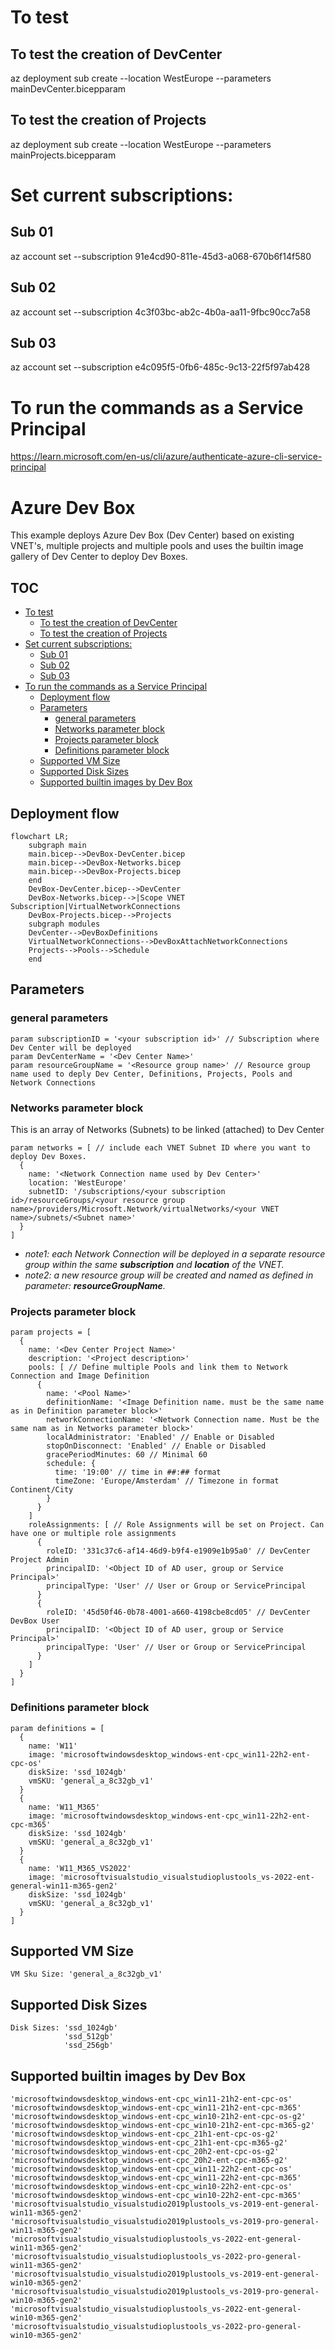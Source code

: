 # To test
## To test the creation of DevCenter
az deployment sub create --location WestEurope  --parameters mainDevCenter.bicepparam
## To test the creation of Projects
az deployment sub create --location WestEurope  --parameters mainProjects.bicepparam

# Set current subscriptions:
## Sub 01
az account set --subscription 91e4cd90-811e-45d3-a068-670b6f14f580
## Sub 02
az account set --subscription 4c3f03bc-ab2c-4b0a-aa11-9fbc90cc7a58 
## Sub 03
az account set --subscription e4c095f5-0fb6-485c-9c13-22f5f97ab428

# To run the commands as a Service Principal
https://learn.microsoft.com/en-us/cli/azure/authenticate-azure-cli-service-principal

# Azure Dev Box <!-- omit in toc -->

This example deploys Azure Dev Box (Dev Center) based on existing VNET's, multiple projects and multiple pools and uses the builtin image gallery of Dev Center to deploy Dev Boxes.

## TOC <!-- omit in toc -->

- [To test](#to-test)
  - [To test the creation of DevCenter](#to-test-the-creation-of-devcenter)
  - [To test the creation of Projects](#to-test-the-creation-of-projects)
- [Set current subscriptions:](#set-current-subscriptions)
  - [Sub 01](#sub-01)
  - [Sub 02](#sub-02)
  - [Sub 03](#sub-03)
- [To run the commands as a Service Principal](#to-run-the-commands-as-a-service-principal)
  - [Deployment flow](#deployment-flow)
  - [Parameters](#parameters)
    - [general parameters](#general-parameters)
    - [Networks parameter block](#networks-parameter-block)
    - [Projects parameter block](#projects-parameter-block)
    - [Definitions parameter block](#definitions-parameter-block)
  - [Supported VM Size](#supported-vm-size)
  - [Supported Disk Sizes](#supported-disk-sizes)
  - [Supported builtin images by Dev Box](#supported-builtin-images-by-dev-box)

## Deployment flow

```mermaid
flowchart LR;
    subgraph main
    main.bicep-->DevBox-DevCenter.bicep
    main.bicep-->DevBox-Networks.bicep
    main.bicep-->DevBox-Projects.bicep
    end
    DevBox-DevCenter.bicep-->DevCenter
    DevBox-Networks.bicep-->|Scope VNET Subscription|VirtualNetworkConnections
    DevBox-Projects.bicep-->Projects
    subgraph modules
    DevCenter-->DevBoxDefinitions
    VirtualNetworkConnections-->DevBoxAttachNetworkConnections
    Projects-->Pools-->Schedule
    end
```

## Parameters

### general parameters

```bicep
param subscriptionID = '<your subscription id>' // Subscription where Dev Center will be deployed
param DevCenterName = '<Dev Center Name>'
param resourceGroupName = '<Resource group name>' // Resource group name used to deply Dev Center, Definitions, Projects, Pools and Network Connections
```

### Networks parameter block

This is an array of Networks (Subnets) to be linked (attached) to Dev Center

```bicep
param networks = [ // include each VNET Subnet ID where you want to deploy Dev Boxes.
  {
    name: '<Network Connection name used by Dev Center>'
    location: 'WestEurope'
    subnetID: '/subscriptions/<your subscription id>/resourceGroups/<your resource group name>/providers/Microsoft.Network/virtualNetworks/<your VNET name>/subnets/<Subnet name>'
  }
]
```

- *note1: each Network Connection will be deployed in a separate resource group within the same **subscription** and **location** of the VNET.*
- *note2: a new resource group will be created and named as defined in parameter: **resourceGroupName**.*

### Projects parameter block

```bicep
param projects = [
  {
    name: '<Dev Center Project Name>'
    description: '<Project description>'
    pools: [ // Define multiple Pools and link them to Network Connection and Image Definition
      {
        name: '<Pool Name>'
        definitionName: '<Image Definition name. must be the same name as in Definition parameter block>'
        networkConnectionName: '<Network Connection name. Must be the same nam as in Networks parameter block>'
        localAdministrator: 'Enabled' // Enable or Disabled
        stopOnDisconnect: 'Enabled' // Enable or Disabled
        gracePeriodMinutes: 60 // Minimal 60
        schedule: {
          time: '19:00' // time in ##:## format
          timeZone: 'Europe/Amsterdam' // Timezone in format Continent/City
        }
      }
    ]
    roleAssignments: [ // Role Assignments will be set on Project. Can have one or multiple role assignments
      {
        roleID: '331c37c6-af14-46d9-b9f4-e1909e1b95a0' // DevCenter Project Admin
        principalID: '<Object ID of AD user, group or Service Principal>'
        principalType: 'User' // User or Group or ServicePrincipal
      }
      {
        roleID: '45d50f46-0b78-4001-a660-4198cbe8cd05' // DevCenter DevBox User
        principalID: '<Object ID of AD user, group or Service Principal>'
        principalType: 'User' // User or Group or ServicePrincipal
      }
    ]
  }
]

```

### Definitions parameter block

```bicep
param definitions = [
  {
    name: 'W11'
    image: 'microsoftwindowsdesktop_windows-ent-cpc_win11-22h2-ent-cpc-os'
    diskSize: 'ssd_1024gb'
    vmSKU: 'general_a_8c32gb_v1'
  }
  {
    name: 'W11_M365'
    image: 'microsoftwindowsdesktop_windows-ent-cpc_win11-22h2-ent-cpc-m365'
    diskSize: 'ssd_1024gb'
    vmSKU: 'general_a_8c32gb_v1'
  }
  {
    name: 'W11_M365_VS2022'
    image: 'microsoftvisualstudio_visualstudioplustools_vs-2022-ent-general-win11-m365-gen2'
    diskSize: 'ssd_1024gb'
    vmSKU: 'general_a_8c32gb_v1'
  }
]
```

## Supported VM Size

```text
VM Sku Size: 'general_a_8c32gb_v1'
```

## Supported Disk Sizes

```text
Disk Sizes: 'ssd_1024gb'
            'ssd_512gb'
            'ssd_256gb'
```

## Supported builtin images by Dev Box

```list
'microsoftwindowsdesktop_windows-ent-cpc_win11-21h2-ent-cpc-os'
'microsoftwindowsdesktop_windows-ent-cpc_win11-21h2-ent-cpc-m365'
'microsoftwindowsdesktop_windows-ent-cpc_win10-21h2-ent-cpc-os-g2'
'microsoftwindowsdesktop_windows-ent-cpc_win10-21h2-ent-cpc-m365-g2'
'microsoftwindowsdesktop_windows-ent-cpc_21h1-ent-cpc-os-g2'
'microsoftwindowsdesktop_windows-ent-cpc_21h1-ent-cpc-m365-g2'
'microsoftwindowsdesktop_windows-ent-cpc_20h2-ent-cpc-os-g2'
'microsoftwindowsdesktop_windows-ent-cpc_20h2-ent-cpc-m365-g2'
'microsoftwindowsdesktop_windows-ent-cpc_win11-22h2-ent-cpc-os'
'microsoftwindowsdesktop_windows-ent-cpc_win11-22h2-ent-cpc-m365'
'microsoftwindowsdesktop_windows-ent-cpc_win10-22h2-ent-cpc-os'
'microsoftwindowsdesktop_windows-ent-cpc_win10-22h2-ent-cpc-m365'
'microsoftvisualstudio_visualstudio2019plustools_vs-2019-ent-general-win11-m365-gen2'
'microsoftvisualstudio_visualstudio2019plustools_vs-2019-pro-general-win11-m365-gen2'
'microsoftvisualstudio_visualstudioplustools_vs-2022-ent-general-win11-m365-gen2'
'microsoftvisualstudio_visualstudioplustools_vs-2022-pro-general-win11-m365-gen2'
'microsoftvisualstudio_visualstudio2019plustools_vs-2019-ent-general-win10-m365-gen2'
'microsoftvisualstudio_visualstudio2019plustools_vs-2019-pro-general-win10-m365-gen2'
'microsoftvisualstudio_visualstudioplustools_vs-2022-ent-general-win10-m365-gen2'
'microsoftvisualstudio_visualstudioplustools_vs-2022-pro-general-win10-m365-gen2'
```
